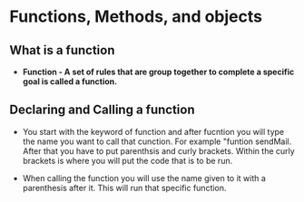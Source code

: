 # Functions, Methods, and objects

## What is a function

- **Function - A set of rules that are group together to complete a specific goal is called a function.**

## Declaring and Calling a function

- You start with the keyword of function and after fucntion you will type the name you want to call that cunction.  For example "funtion sendMail.  After that you have to put parenthsis and curly brackets.  Within the curly brackets is where you will put the code that is to be run.

- When calling the function you will use the name given to it with a parenthesis after it.  This will run that specific function.

